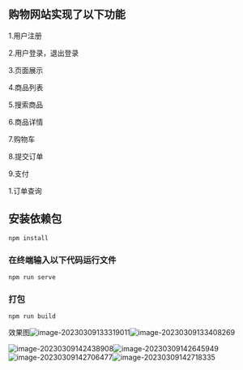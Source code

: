 ## 购物网站实现了以下功能

1.用户注册

2.用户登录，退出登录

3.页面展示

4.商品列表

5.搜索商品

6.商品详情

7.购物车

8.提交订单

9.支付

1.订单查询

## 安装依赖包
```
npm install
```

### 在终端输入以下代码运行文件
```
npm run serve
```

### 打包
```
npm run build
```



效果图![image-20230309133319011](C:\Users\黄昌平\AppData\Roaming\Typora\typora-user-images\image-20230309133319011.png)![image-20230309133408269](C:\Users\黄昌平\AppData\Roaming\Typora\typora-user-images\image-20230309133408269.png)

![image-20230309142438908](C:\Users\黄昌平\AppData\Roaming\Typora\typora-user-images\image-20230309142438908.png)![image-20230309142645949](C:\Users\黄昌平\AppData\Roaming\Typora\typora-user-images\image-20230309142645949.png)![image-20230309142706477](C:\Users\黄昌平\AppData\Roaming\Typora\typora-user-images\image-20230309142706477.png)![image-20230309142718335](C:\Users\黄昌平\AppData\Roaming\Typora\typora-user-images\image-20230309142718335.png)
